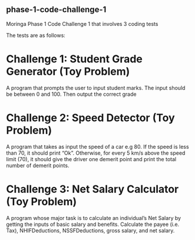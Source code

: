 ## phase-1-code-challenge-1
Moringa Phase 1 Code Challenge 1 that involves 3 coding tests

The tests are as follows:

# Challenge 1: Student Grade Generator (Toy Problem)
A program that prompts the user to input student marks. The input should be between 0 and 100. Then output the correct grade

# Challenge 2: Speed Detector (Toy Problem)
A program that takes as input the speed of a car e.g 80. If the speed is less than 70, it should print “Ok”. Otherwise, for every 5 km/s above the speed limit (70), it should give the driver one demerit point and print the total number of demerit points.

# Challenge 3: Net Salary Calculator (Toy Problem)
A program whose major task is to calculate an individual’s Net Salary by getting the inputs of basic salary and benefits. Calculate the payee (i.e. Tax), NHIFDeductions, NSSFDeductions, gross salary, and net salary.